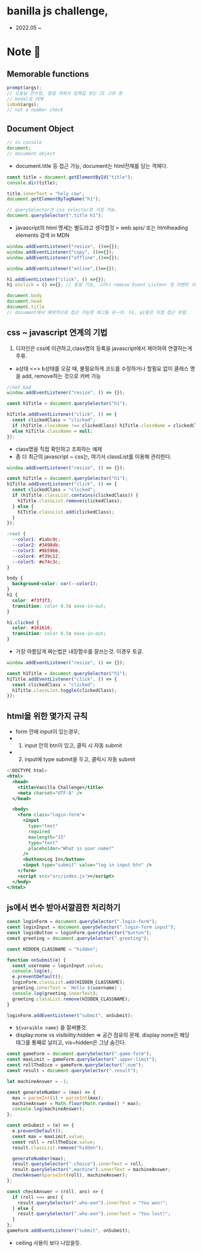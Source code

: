 # banilla js challenge, 

- 2022.05 ~


# Note 📝

## Memorable functions
```javascript
prompt(args);
// 오늘날 안쓰임, 팝업 띄워서 입력값 받는 JS 고유 창
// modal로 대체
isNaN(args);
// not a number check
```

## Document Object

```jsx
// in console
document; 
// document object
```
- document.title 등 접근 가능, document는 html전체를 담는 객체다. 

```jsx
const title = document.getElementById("title");
console.dir(title);

title.innerText = "holy cow";
document.getElementByTagName("h1");

// querySelector은 css selector로 서칭 가능.
document.querySelector(".title h1");
```

- javascript의 html 명세는 별도라고 생각할것 > web apis/ 또는 htmlheading elements 검색 in MDN

```jsx
window.addEventListener("resize", ()=>{});
window.addEventListener("copy", ()=>{});
window.addEventListener("offline",()=>{});

window.addEventListener("online",()=>{});

h1.addEventListenr("click", () =>{});
h1.onclick = () =>{}; // 동일 기능, 그러나 remove Event Listenr 및 이벤트 리스너 관리가 더 편한 것은 위의 코드.

document.body
document.head
document.title
// document에서 예외적으로 접근 가능한 태그들 유ㅡ이. h1, p1등은 직접 접근 못함.
```

## css ~ javascript 연계의 기법
1) 디자인은 css에 이관하고,class명의 등록을 javascript에서 제어하여 연결하는게 주류.
- a상태 <=> b상태를 오갈 때, 불필요하게 코드를 수정하거나 할필요 없이 클래스 명을 add, remove하는 것으로 커버 가능

```jsx
//not bad
window.addEventListener("resize", () => {});

const h1Title = document.querySelector("h1");

h1Title.addEventListener("click", () => {
  const clickedClass = "clicked";
  if (h1Title.className !== clickedClass) h1Title.className = clickedClass;
  else h1Title.className = null;
});

```

- class명을 직접 확인하고 조회하는 예제
- 좀 더 최근의 javascript ~ css는, 여기서 classList를 이용해 관리한다.

```jsx
window.addEventListener("resize", () => {});

const h1Title = document.querySelector("h1");
h1Title.addEventListener("click", () => {
  const clickedClass = "clicked";
  if (h1Title.classList.contains(clickedClass)) {
    h1Title.classList.remove(clickedClass);
  } else {
    h1Title.classList.add(clickedClass);
  }
});

``` 

```css
:root {
  --color1: #1abc9c;
  --color2: #3498db;
  --color3: #9b59b6;
  --color4: #f39c12;
  --color5: #e74c3c;
}

body {
  background-color: var(--color1);
}
h1 {
  color: #f3f3f3;
  transition: color 0.5s ease-in-out;
}

h1.clicked {
  color: #161616;
  transition: color 0.5s ease-in-out;
}
```

- 가장 아름답게 짜는법은 내장함수를 잘쓰는것. 이경우 토글.

```jsx
window.addEventListener("resize", () => {});

const h1Title = document.querySelector("h1");
h1Title.addEventListener("click", () => {
  const clickedClass = "clicked";
  h1Title.classList.toggle(clickedClass);
});
```

## html을 위한 몇가지 규칙
- form 안에 input이 있는경우,
- 1) input 안의 btn이 있고, 클릭 시 자동 submit
- 2) input에 type submit을 두고, 클릭시 자동 submit

```jsx
<!DOCTYPE html>
<html>
  <head>
    <title>Vanilla Challenge</title>
    <meta charset="UTF-8" />
  </head>

  <body>
    <form class="login-form">
      <input
        type="text"
        required
        maxlength="15"
        type="text"
        placeholder="What is your name?"
      />
      <button>Log In</button>
      <input type="submit" value="log in input btn" />
    </form>
    <script src="src/index.js"></script>
  </body>
</html>

```

## js에서 변수 받아서깔끔한 처리하기

```jsx
const loginForm = document.querySelector(".login-form");
const loginInput = document.querySelector(".login-form input");
const loginButton = loginForm.querySelector("button");
const greeting = document.querySelector(".greeting");

const HIDDEN_CLASSNAME = "hidden";

function onSubmit(e) {
  const username = loginInput.value;
  console.log(e);
  e.preventDefault();
  loginForm.classList.add(HIDDEN_CLASSNAME);
  greeting.innerText = `Hello ${username}`;
  console.log(greeting.innerText);
  greeting.classList.remove(HIDDEN_CLASSNAME);
}

loginForm.addEventListener("submit", onSubmit);

```
- `${varaible name}` 을 잘써볼것.
- display:none  vs visibility:hidden => 공간 점유의 문제. display none은 해당 태그를 통째로 날리고, vis~hidden은 그냥 숨긴다.

```jsx
const gameForm = document.querySelector(".game-form");
const maxLimit = gameForm.querySelector(".upper-limit");
const rollTheDice = gameForm.querySelector(".num");
const result = document.querySelector(".result");

let machineAnswer = -1;

const generateNumber = (max) => {
  max = parseInt(1) + parseInt(max);
  machineAnswer = Math.floor(Math.random() * max);
  console.log(machineAnswer);
};

const onSubmit = (e) => {
  e.preventDefault();
  const max = maxLimit.value;
  const roll = rollTheDice.value;
  result.classList.remove("hidden");

  generateNumber(max);
  result.querySelector(".choice").innerText = roll;
  result.querySelector(".machine").innerText = machineAnswer;
  checkAnswer(parseInt(roll), machineAnswer);
};

const checkAnswer = (roll, ans) => {
  if (roll === ans) {
    result.querySelector(".who-won").innerText = "You won!";
  } else {
    result.querySelector(".who-won").innerText = "You lost!";
  }
};
gameForm.addEventListener("submit", onSubmit);

```

- ceiling 사용이 보다 나았을듯.
